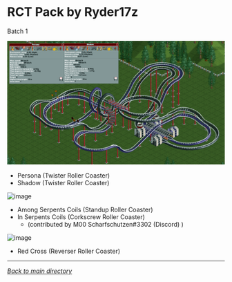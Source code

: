 # RCT Pack by Ryder17z
Batch 1


![image](https://raw.githubusercontent.com/Ryder17z/RCT-Pack-by-Ryder17z/main/Batch%201/Persona%2BShadow.png)

* Persona (Twister Roller Coaster)
* Shadow (Twister Roller Coaster)


![image](https://raw.githubusercontent.com/Ryder17z/RCT-Pack-by-Ryder17z/main/Batch%201/Among_%2B_In_Serpents_Coils.png)

* Among Serpents Coils (Standup Roller Coaster)
* In Serpents Coils (Corkscrew Roller Coaster)
  * (contributed by M00 Scharfschutzen#3302 (Discord) )


![image](https://raw.githubusercontent.com/Ryder17z/RCT-Pack-by-Ryder17z/main/Batch%201/Red%2Cross.png)

* Red Cross (Reverser Roller Coaster)

___

*[Back to main directory](https://github.com/Ryder17z/RCT-Pack-by-Ryder17z)*
